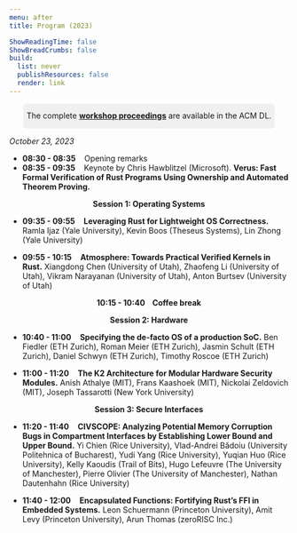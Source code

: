 ```yaml
---
menu: after
title: Program (2023)

ShowReadingTime: false
ShowBreadCrumbs: false
build:
  list: never
  publishResources: false
  render: link
---
```


<style>
.box {
    border-radius: 0.5em;
    background-color: #f0f0f0;
}

.dark .box {
    border-radius: 0.5em;
    background-color: #202325;
}

.important {
    text-align: center;
    padding-top: 1em;
    padding-bottom: 1em;
    line-height: 120%;
    font-size: 100%;
    margin: 0 auto;
}

.width50 {
    width: 90%;
}
</style>


<div class="important box width50">
The complete <b><a href="https://dl.acm.org/doi/proceedings/10.1145/3625275">
workshop
proceedings</a></b> are available
in the ACM DL.
</div>

*October 23, 2023*

* **08:30 - 08:35**&nbsp;&nbsp;&nbsp;&nbsp;Opening remarks
* **08:35 - 09:35**&nbsp;&nbsp;&nbsp;&nbsp;Keynote by Chris Hawblitzel
  (Microsoft). **Verus: Fast Formal Verification of Rust Programs Using
  Ownership and Automated Theorem Proving.**

**<p style="text-align: center;">Session 1: Operating Systems</p>**

* **09:35 - 09:55**&nbsp;&nbsp;&nbsp;&nbsp;**Leveraging Rust for Lightweight OS
  Correctness.** Ramla Ijaz (Yale University), Kevin Boos (Theseus Systems),
  Lin Zhong (Yale University)

* **09:55 - 10:15**&nbsp;&nbsp;&nbsp;&nbsp;**Atmosphere: Towards Practical
  Verified Kernels in Rust.** Xiangdong Chen (University of Utah), Zhaofeng Li
  (University of Utah), Vikram Narayanan (University of Utah), Anton Burtsev
  (University of Utah)

 **<p style="text-align: center;">10:15 - 10:40&nbsp;&nbsp;&nbsp;&nbsp;Coffee break</p>**

**<p style="text-align: center;">Session 2: Hardware</p>**

* **10:40 - 11:00**&nbsp;&nbsp;&nbsp;&nbsp;**Specifying the de-facto OS of a
  production SoC.** Ben Fiedler (ETH Zurich), Roman Meier (ETH Zurich), Jasmin
  Schult (ETH   Zurich), Daniel Schwyn (ETH Zurich), Timothy Roscoe (ETH
  Zurich)

* **11:00 - 11:20**&nbsp;&nbsp;&nbsp;&nbsp;**The K2 Architecture for Modular
  Hardware Security Modules.** Anish Athalye (MIT), Frans Kaashoek (MIT),
  Nickolai Zeldovich (MIT), Joseph  Tassarotti (New York University)

**<p style="text-align: center;">Session 3: Secure Interfaces</p>**

* **11:20 - 11:40**&nbsp;&nbsp;&nbsp;&nbsp;**CIVSCOPE: Analyzing Potential
  Memory Corruption Bugs in Compartment Interfaces by Establishing Lower Bound
  and Upper Bound.** Yi Chien (Rice University), Vlad-Andrei Bădoiu (University
  Politehnica of Bucharest), Yudi Yang (Rice University), Yuqian Huo (Rice
  University), Kelly Kaoudis (Trail of Bits), Hugo Lefeuvre (The University of
  Manchester), Pierre Olivier (The University of Manchester), Nathan Dautenhahn
  (Rice University) 

* **11:40 - 12:00**&nbsp;&nbsp;&nbsp;&nbsp;**Encapsulated Functions: Fortifying
  Rust’s FFI in Embedded Systems.** Leon Schuermann (Princeton University),
  Amit Levy (Princeton University), Arun Thomas (zeroRISC Inc.)
